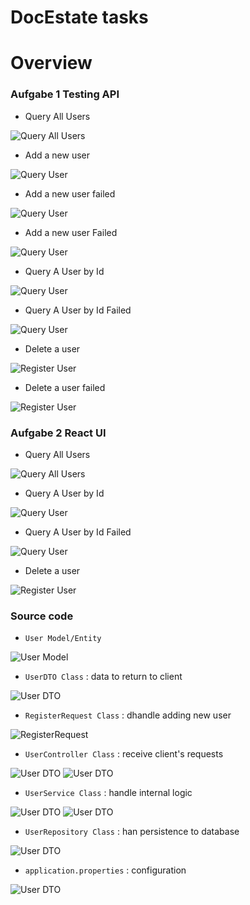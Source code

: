 # DocEstate tasks
# Overview

### Aufgabe 1 Testing API

* Query All Users

![Query All Users](https://github.com/namphuong2217/doc-estate/blob/main/Documentation/1GetAllUsers.png)

* Add a new user 

![Query User](https://github.com/namphuong2217/doc-estate/blob/main/Documentation/2PostNewUserSuccess.png)


* Add a new user failed

![Query User](https://github.com/namphuong2217/doc-estate/blob/main/Documentation/2PostNewUserFail.png)

* Add a new user  Failed

![Query User](https://github.com/namphuong2217/doc-estate/blob/main/Documentation/3PostNewUserFail.png)


* Query A User by Id 

![Query User](https://github.com/namphuong2217/doc-estate/blob/main/Documentation/4GetUserSuccess.png)


* Query A User by Id Failed

![Query User](https://github.com/namphuong2217/doc-estate/blob/main/Documentation/5GetUserFail.png)


* Delete a user 

![Register User](https://github.com/namphuong2217/doc-estate/blob/main/Documentation/6DeleteUserSuccess.png)


* Delete a user failed

![Register User](https://github.com/namphuong2217/doc-estate/blob/main/Documentation/5GetUserFail.png)



### Aufgabe 2 React UI

* Query All Users

![Query All Users](https://github.com/namphuong2217/doc-estate/blob/main/Documentation/8ReactGetAllUsers.png)



* Query A User by Id 

![Query User](https://github.com/namphuong2217/doc-estate/blob/main/Documentation/9ReactGetUserSuccess.png)


* Query A User by Id Failed

![Query User](https://github.com/namphuong2217/doc-estate/blob/main/Documentation/9ReactGetUserFail.png)

* Delete a user 

![Register User](https://github.com/namphuong2217/doc-estate/blob/main/Documentation/10ReactDeleteUser.png)



### Source code

* ``User Model/Entity`` 

![User Model](https://github.com/namphuong2217/doc-estate/blob/main/Documentation/UserClass.png)

* ``UserDTO Class`` : data to return to client

![User DTO](https://github.com/namphuong2217/doc-estate/blob/main/Documentation/UserDTOClass.png)

* ``RegisterRequest Class`` : dhandle adding new user

![RegisterRequest](https://github.com/namphuong2217/doc-estate/blob/main/Documentation/RegisterRequestClass.png)

* ``UserController Class`` : receive client's requests

![User DTO](https://github.com/namphuong2217/doc-estate/blob/main/Documentation/UserControllerClass1.png)
![User DTO](https://github.com/namphuong2217/doc-estate/blob/main/Documentation/UserControllerClass2.png)

* ``UserService Class`` : handle internal logic

![User DTO](https://github.com/namphuong2217/doc-estate/blob/main/Documentation/UserServiceClass1.png)
![User DTO](https://github.com/namphuong2217/doc-estate/blob/main/Documentation/UserServiceClass2.png)

* ``UserRepository Class`` : han persistence to database

![User DTO](https://github.com/namphuong2217/doc-estate/blob/main/Documentation/UserRepositoryClass.png)

* ``application.properties`` : configuration

![User DTO](https://github.com/namphuong2217/doc-estate/blob/main/Documentation/ApplicationProperties.png)




